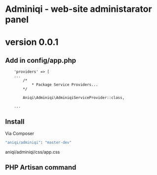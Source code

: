 # Adminiqi - web-site administarator panel
# version 0.0.1



## Add in config/app.php 
```
	'providers' => [
	...
		/*
       		* Package Service Providers...
    	*/

        Aniqi\Adminiqi\AdminiqiServiceProvider::class,

    ...
```

## Install

Via Composer

``` bash
"aniqi/adminiqi": "master-dev"
```
aniqi/adminiqi/css/app.css


## PHP Artisan command

```php artisan vendor:publish
```
